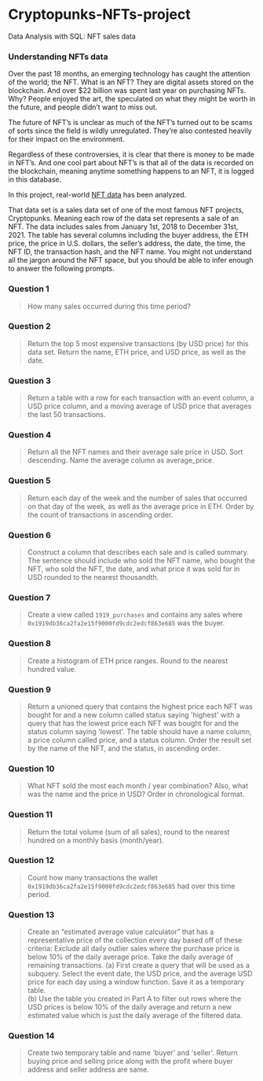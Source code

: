 # Cryptopunks-NFTs-project
 Data Analysis with SQL: NFT sales data

### Understanding NFTs data
Over the past 18 months, an emerging technology has caught the attention of the world; the NFT. What is an NFT? They are digital assets stored on the blockchain. And over $22 billion was spent last year on purchasing NFTs. Why? People enjoyed the art, the speculated on what they might be worth in the future, and people didn’t want to miss out. 
 
The future of NFT’s is unclear as much of the NFT’s turned out to be scams of sorts since the field is wildly unregulated. They’re also contested heavily for their impact on the environment.
 
Regardless of these controversies, it is clear that there is money to be made in NFT’s. And one cool part about NFT’s is that all of the data is recorded on the blockchain, meaning anytime something happens to an NFT, it is logged in this database. 

In this project, real-world [NFT data](https://github.com/Debabrata-palit/Cryptopunks-NFTs-project/files/15106381/cryptopunkdata.csv) has been analyzed.

That data set is a sales data set of one of the most famous NFT projects, Cryptopunks. Meaning each row of the data set represents a sale of an NFT. The data includes sales from January 1st, 2018 to December 31st, 2021. The table has several columns including the buyer address, the ETH price, the price in U.S. dollars, the seller’s address, the date, the time, the NFT ID, the transaction hash, and the NFT name.
You might not understand all the jargon around the NFT space, but you should be able to infer enough to answer the following prompts.

### Question 1
> How many sales occurred during this time period? 
### Question 2
> Return the top 5 most expensive transactions (by USD price) for this data set. Return the name, ETH price, and USD price, as well as the date.
### Question 3
> Return a table with a row for each transaction with an event column, a USD price column, and a moving average of USD price that averages the last 50 transactions.
### Question 4
> Return all the NFT names and their average sale price in USD. Sort descending. Name the average column as average_price.
### Question 5
> Return each day of the week and the number of sales that occurred on that day of the week, as well as the average price in ETH. Order by the count of transactions in ascending order.
### Question 6
> Construct a column that describes each sale and is called summary. The sentence should include who sold the NFT name, who bought the NFT, who sold the NFT, the date, and what price it was sold for in USD rounded to the nearest thousandth.
### Question 7
> Create a view called `1919_purchases` and contains any sales where `0x1919db36ca2fa2e15f9000fd9cdc2edcf863e685` was the buyer.
### Question 8
> Create a histogram of ETH price ranges. Round to the nearest hundred value.
### Question 9
> Return a unioned query that contains the highest price each NFT was bought for and a new column called status saying 'highest' with a query that has the lowest price each NFT was bought for and the status column saying 'lowest'. The table should have a name column, a price column called price, and a status column. Order the result set by the name of the NFT, and the status, in ascending order.
### Question 10
> What NFT sold the most each month / year combination? Also, what was the name and the price in USD? Order in chronological format.
### Question 11
> Return the total volume (sum of all sales), round to the nearest hundred on a monthly basis (month/year).
### Question 12
> Count how many transactions the wallet `0x1919db36ca2fa2e15f9000fd9cdc2edcf863e685` had over this time period.
### Question 13
> Create an “estimated average value calculator” that has a representative price of the collection every day based off of these criteria: Exclude all daily outlier sales where the purchase price is below 10% of the daily average price. Take the daily average of remaining transactions.
  (a) First create a query that will be used as a subquery. Select the event date, the USD price, and the average USD price for each day using a window function. Save it as a temporary table.  
  (b) Use the table you created in Part A to filter out rows where the USD prices is below 10% of the daily average and return a new estimated value which is just the daily average of the filtered data.
### Question 14
> Create two temporary table and name 'buyer' and 'seller'. Return buying price and selling price along with the profit where buyer address and seller address are same.
